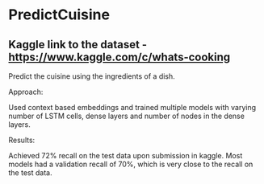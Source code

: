 # PredictCuisine
## Kaggle link to the dataset - https://www.kaggle.com/c/whats-cooking

Predict the cuisine using the ingredients of a dish.

Approach:

Used context based embeddings and trained multiple models with varying number of LSTM cells, dense layers and number of nodes in the dense layers.

Results:

Achieved 72% recall on the test data upon submission in kaggle.
Most models had a validation recall of 70%, which is very close to the recall on the test data.

<img src img = "">

